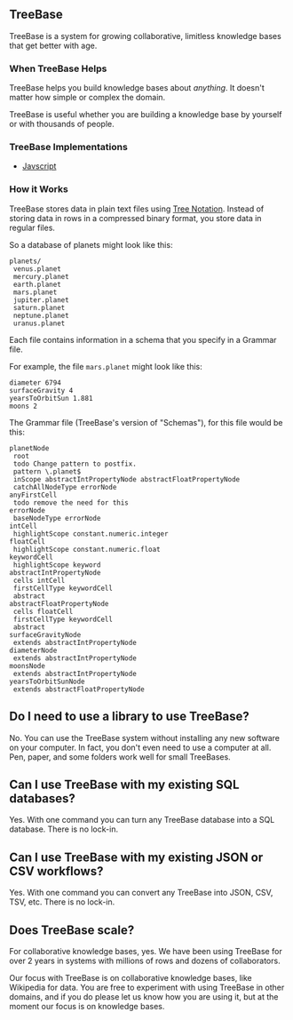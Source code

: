 ## TreeBase

TreeBase is a system for growing collaborative, limitless knowledge bases that get better with age.

### When TreeBase Helps

TreeBase helps you build knowledge bases about _anything_. It doesn't matter how simple or complex the domain.

TreeBase is useful whether you are building a knowledge base by yourself or with thousands of people.

### TreeBase Implementations

- [Javscript](https://github.com/treenotation/jtree/tree/master/treeBase)

### How it Works

TreeBase stores data in plain text files using [Tree Notation](https://treenotation.org). Instead of storing data in rows in a compressed binary format, you store data in regular files.

So a database of planets might look like this:

    planets/
     venus.planet
     mercury.planet
     earth.planet
     mars.planet
     jupiter.planet
     saturn.planet
     neptune.planet
     uranus.planet

Each file contains information in a schema that you specify in a Grammar file.

For example, the file `mars.planet` might look like this:

    diameter 6794
    surfaceGravity 4
    yearsToOrbitSun 1.881
    moons 2

The Grammar file (TreeBase's version of "Schemas"), for this file would be this:

    planetNode
     root
     todo Change pattern to postfix.
     pattern \.planet$
     inScope abstractIntPropertyNode abstractFloatPropertyNode
     catchAllNodeType errorNode
    anyFirstCell
     todo remove the need for this
    errorNode
     baseNodeType errorNode
    intCell
     highlightScope constant.numeric.integer
    floatCell
     highlightScope constant.numeric.float
    keywordCell
     highlightScope keyword
    abstractIntPropertyNode
     cells intCell
     firstCellType keywordCell
     abstract
    abstractFloatPropertyNode
     cells floatCell
     firstCellType keywordCell
     abstract
    surfaceGravityNode
     extends abstractIntPropertyNode
    diameterNode
     extends abstractIntPropertyNode
    moonsNode
     extends abstractIntPropertyNode
    yearsToOrbitSunNode
     extends abstractFloatPropertyNode

## Do I need to use a library to use TreeBase?

No. You can use the TreeBase system without installing any new software on your computer. In fact, you don't even need to use a computer at all. Pen, paper, and some folders work well for small TreeBases.

## Can I use TreeBase with my existing SQL databases?

Yes. With one command you can turn any TreeBase database into a SQL database. There is no lock-in.

## Can I use TreeBase with my existing JSON or CSV workflows?

Yes. With one command you can convert any TreeBase into JSON, CSV, TSV, etc. There is no lock-in.

## Does TreeBase scale?

For collaborative knowledge bases, yes. We have been using TreeBase for over 2 years in systems with millions of rows and dozens of collaborators.

Our focus with TreeBase is on collaborative knowledge bases, like Wikipedia for data. You are free to experiment with using TreeBase in other domains, and if you do please let us know how you are using it, but at the moment our focus is on knowledge bases.

